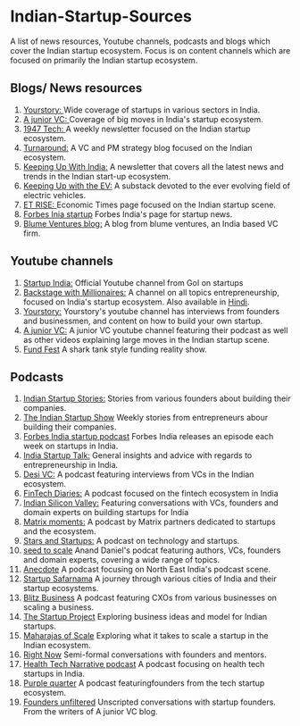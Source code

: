 # Indian-Startup-Sources
A list of news resources, Youtube channels, podcasts and blogs which cover the Indian startup ecosystem. Focus is on content channels which are focused on primarily the Indian startup ecosystem. 

## Blogs/ News resources
1. [Yourstory: ](https://yourstory.com/) Wide coverage of startups in various sectors in India.
2. [A junior VC: ](https://ajuniorvc.com/) Coverage of big moves in India's startup ecosystem. 
3. [1947 Tech: ](https://1947tech.substack.com/) A weekly newsletter focused on the Indian startup ecosystem. 
4. [Turnaround:](https://turnaround.substack.com/) A VC and PM strategy blog focused on the Indian ecosystem. 
5. [Keeping Up With India:](https://hind.substack.com/) A newsletter that covers all the latest news and trends in the Indian start-up ecosystem.
6. [Keeping Up with the EV:](https://keepingupwithev.substack.com/) A substack devoted to the ever evolving field of electric vehicles.
7. [ET RISE: ](https://economictimes.indiatimes.com/small-biz/startups) Economic Times page focused on the Indian startup scene.
8. [Forbes Inia startup](https://www.forbesindia.com/startups/1559/1) Forbes India's page for startup news.
9. [Blume Ventures blog:](https://blume.vc/blog/) A blog from blume ventures, an India based VC firm. 


## Youtube channels
1. [Startup India:](https://www.youtube.com/channel/UCqFb-ynHTJ6_YRbdn-sFUvg/featured) Official Youtube channel from GoI on startups
2. [Backstage with Millionaires:](https://www.youtube.com/backstagewithmillionaires) A channel on all topics entrepreneurship, focused on India's startup ecosystem. Also available in [Hindi](https://www.youtube.com/channel/UCMspFCCJpRkaiiHFetgauPQ).
3. [Yourstory:](https://www.youtube.com/channel/UC9pxOEHrjsl7YKBSc7sl_KQ) Yourstory's youtube channel has interviews from founders and businessmen, and content on how to build your own startup. 
4. [A junior VC:](https://www.youtube.com/channel/UCLejFRgs5-Gfh8TNA1uxMLA) A junior VC youtube channel featuring their podcast as well as other videos explaining large moves in the Indian startup scene. 
5. [Fund Fest](https://www.youtube.com/channel/UCsDx21Qa3yXvCAAnvr-TrWw) A shark tank style funding reality show. 

## Podcasts
1. [Indian Startup Stories:](https://open.spotify.com/show/6jzZnQoY9utzuLsXwYdGwg?si=45TXjz0gQNGv98FpycHSAQ&dl_branch=1) Stories from various founders about building their companies.
2. [The Indian Startup Show](https://open.spotify.com/show/0bZESriuxQ3XUVVN9EpsMw?si=l3g0wl7tRFGe1vVbMLoqgw&dl_branch=1) Weekly stories from entrepreneurs abour building their companies. 
3. [Forbes India startup podcast](https://open.spotify.com/show/6sGDybqWWEA7SQpqMIwEif?si=-b-uoB1eRsWBQneKc3Pzlw&dl_branch=1) Forbes India releases an episode each week on startups in India. 
4. [India Startup Talk:](https://open.spotify.com/show/0hLGynztTNS3qOnbkX5uf8?si=kBbGncdyQpCCk3nX5RDw-g&dl_branch=1) General insights and advice with regards to entrepreneurship in India. 
5. [Desi VC:](https://open.spotify.com/show/1VCIgz0PYgWQQoyzdP233r?si=IbZxoPkkR4-UG4qgS66uxA&dl_branch=1) A podcast featuring interviews from VCs in the Indian ecosystem. 
6. [FinTech Diaries:](https://open.spotify.com/show/3nSdkNgBMvMJUZfDwU7aeZ?si=hNtIcZ_hSQKj0Yct7bI_Og&dl_branch=1) A podcast focused on the fintech ecosystem in India
7. [Indian Silicon Valley:](https://open.spotify.com/show/5HZ9y88I43ba7pO5S3K9nM?si=y4MaIlASRraDf5BEgDh2zA&dl_branch=1) Featuring conversations with VCs, founders and domain experts on building startups for India
8. [Matrix moments:](https://open.spotify.com/show/1cN0svkeZnD3yTKnVhbYC7?si=RaMm0vdjRDSa3oRrBZ-gdQ&dl_branch=1) A podcast by Matrix partners dedicated to startups and the ecosystem.
9. [Stars and Startups:](https://open.spotify.com/show/37gBRXEc2zGU41OdcLvD6x?si=YkitVODJT02fsZ4MHsA4Ww&dl_branch=1) A podcast on technology and startups. 
10. [seed to scale](https://open.spotify.com/show/1VqX3K55LjN4BjqKy4vvWl?si=_O8kdzK8RESMznoTKvJNkA&dl_branch=1) Anand Daniel's podcat featuring authors, VCs, founders and domain experts, covering a wide range of topics.
11. [Anecdote](https://open.spotify.com/show/6VXn1uzGXeX8olfS9uMlA8?si=blik1Z6CQPOR7viSvMAFWA&dl_branch=1) A podcast focusing on North East India's podcast scene.
12. [Startup Safarnama](https://open.spotify.com/show/7B7Sy1VhmpLFLic2Zo9hTO?si=vaAAEymZR9Wp0BYQrqzr-Q&dl_branch=1) A journey through various cities of India and their startup ecosystems. 
13. [Blitz Business](https://open.spotify.com/show/0OugY2Qxgpns8EfnMWPCC7?si=nh-GEA1hTuGb2EJ9OnshdA&dl_branch=1) A podcast featuring CXOs from various businesses on scaling a business.
14. [The Startup Project](https://open.spotify.com/show/3Cx7Q5r9Ow9eikxQjsJjjq?si=5e0m_5ctRAmMEMzqjt5YNg&dl_branch=1) Exploring business ideas and model for Indian startups. 
15. [Maharajas of Scale](https://open.spotify.com/show/2UeECt6cIHMFM8wqaPNigH?si=2Sa4zH8STLa6CcSs6qh8bw&dl_branch=1) Exploring what it takes to scale a startup in the Indian ecosystem. 
16. [Right Now](https://open.spotify.com/show/0dPnBzTxmxPbHTVZNN3PyP?si=p66ltTQIT6emvb5O-ZZ-Sg&dl_branch=1) Semi-formal conversations with founders and mentors. 
17. [Health Tech Narrative podcast](https://open.spotify.com/show/2Tqlqci4rSMlMFJpCHWV7L?si=KsnFULKcQVaLsaiBT1yF3w&dl_branch=1) A podcast focusing on health tech startups in India. 
18. [Purple quarter](https://open.spotify.com/show/2TAjn49BDocf5y1cctMQLe?si=YFVTtICjTYqYjZVMvhutUQ&dl_branch=1) A podcast featuringfounders from the tech startup ecosystem. 
19. [Founders unfiltered](https://open.spotify.com/show/2xJUdpwNKS1VmbtnWXZrE6?si=c91UrD1qTbiF-rPGWZ9YOg&dl_branch=1) Unscripted conversations with startup founders. From the writers of A junior VC blog. 


